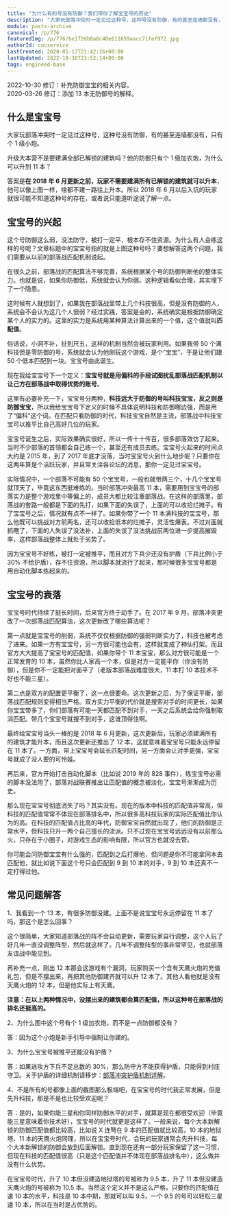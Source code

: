 ```yaml
---
title: "为什么有的号没有防御？我们带你了解宝宝号的历史"
description: "大家玩部落冲突时一定见过这种号，这种号没有防御，有的甚至连墙都没有，只有个 1 级小炮。升级大本营不是要建满全部已解锁的建筑吗？他的防御只有个 1 级加农炮，为什么可以升到 11 本？"
module: posts-archive
canonical: /p/776
featuredImg: /p/776/be172db0a8c40e611659aacc71fef972.jpg
authorId: cocservice
lastCreated: 2020-01-17T21:42:16+08:00
lastUpdated: 2022-10-30T23:52:14+08:00
tags: engineed-base
---
```


<PostHistory>
2022-10-30 修订：补充防御宝宝的相关内容。<br>
2020-03-26 修订：添加 13 本无防御号的解释。
</PostHistory>

## 什么是宝宝号

大家玩部落冲突时一定见过这种号，这种号没有防御，有的甚至连墙都没有，只有个 1 级小炮。

<Pic src="/p/776/bb3d0f0ebdf0f3a4abdbba6427908379.jpg" width="1608" height="1070" alt="版权归部落驿站（clashpost.com）所有" />
<Pic src="/p/776/be172db0a8c40e611659aacc71fef972.jpg" width="1920" height="1080" alt="版权归部落驿站（clashpost.com）所有" caption="玩家标签：#PU8UR8U2U（国际服），截图于 2022/10"/>

升级大本营不是要建满全部已解锁的建筑吗？他的防御只有个 1 级加农炮，为什么可以升到 11 本？

答案是**在 2018 年 6 月更新之前，玩家不需要建满所有已解锁的建筑就可以升本**，他可以像上图一样，啥都不建一路往上升本。所以 2018 年 6 月以后入坑的玩家就很可能不知道这种号的存在，或者说只能道听途说了解一点。

## 宝宝号的兴起

这个号防御这么弱，没法防守，被打一定平，根本存不住资源。为什么有人会练这样的号呢？文章标题中的宝宝号指的就是上图这种号吗？要想解答这两个问题，我们需要从以前的部落战匹配机制说起。

在很久之前，部落战的匹配算法不够完善，系统根据某个号的防御判断他的整体实力。也就是说，如果你防御低，系统就会认为你弱。这种逻辑看似合理，其实埋下了一个隐患。

这时候有人就想到了，如果我在部落战里带上几个科技很高，但是没有防御的人，系统会不会认为这几个人很弱？经过实践，答案是会的，系统确实是根据防御确定某个人的实力的。这里的实力是系统用某种算法计算出来的一个值，这个值就叫**匹配值**。

俗话说，小洞不补，扯到尺五，这样的机制当然会被玩家利用。如果我带 50 个满科技但是零防御的号，系统就会认为他刚玩这个游戏，是个“宝宝”，于是让他们跟 50 个低本匹配到一块。宝宝号由此诞生。

现在我给宝宝号下一个定义：**宝宝号就是用偏科的手段试图扰乱部落战匹配机制以让己方在部落战中取得优势的账号**。

这里有必要补充一下，宝宝号分两种，**科技远大于防御的号叫科技宝宝，反之则是防御宝宝**，所以我给宝宝号下定义的时候不具体说明科技和防御哪边强，而是用了“偏科”这个词。在匹配只看防御的时代，科技宝宝自然是主流，部落战中科技宝宝可以推平比自己高好几位的玩家。

宝宝号诞生之后，实际效果确实很好，所以一传十十传百，很多部落效仿了起来。当时不少部落的首领都会自己练一个，甚至还有成员去练。宝宝号火起来的时间点大约是 2015 年，到了 2017 年底才没落，当时宝宝号火到什么地步呢？只要你在这两年算是个活跃玩家，并且常关注各论坛的消息，那你一定见过宝宝号。

实际情况中，一个部落不可能有 50 个宝宝号，一般也就带两三个，十几个宝宝号就顶天了，毕竟这东西挺难练的。当时部落冲突最高 11 本，需要用到宝宝号的部落实力是整个游戏里中等偏上的，成员大都比较注重部落战。在这样的部落里，部落战的套路一般都是下面的先打，如果下面的失误了，上面的可以收拾烂摊子。有了宝宝号之后，情况就有点不一样了。如果你带了一个 11 本满科技的宝宝号，那么他既可以挑战对方前两名，还可以收拾低本的烂摊子，灵活性爆表。不过对面就抓瞎了，下面的人失误了没法补，上面的失误了没法挑战前两位进一步提高摧毁率，这样部落战整体上就处于劣势了。

因为宝宝号不好练，被打一定被推平，而且对方下兵少还没有护盾（下兵比例小于 30% 不给护盾），存不住资源，所以脚本就流行了起来，那时候很多宝宝号都是用自动化脚本练起来的。

## 宝宝号的衰落

宝宝号时代持续了挺长时间，后来官方终于动手了。在 2017 年 9 月，部落冲突更改了一次部落战匹配算法，这次更新改了哪些算法呢？

第一点就是宝宝号的削弱，系统不仅仅根据防御的强弱判断实力了，科技也被考虑了进来。如果一方有宝宝号，另一方很可能也会有，这样就变成了神仙打架。而且官方大大提高了宝宝号的匹配值，如果你带个 11 本宝宝，那么对方很可能是一个正常发育的 10 本，虽然你比人家高一个本，但是对方一定能平你（你没有防御），但是你不一定能把对面平了（老版本部落战难度很大，11 本打 10 本技术不好也不能三星）。

第二点是双方的配置更平衡了，这一点很要命。这次更新之后，为了保证平衡，部落战匹配规则变得相当严格。双方实力平衡的代价就是搜索对手的时间更长，如果你宝宝带多了，你们部落有可能一天都匹配不到对手，一天之后系统会给你强制取消匹配。带几个宝宝号就搜不到对手，这谁顶得住啊。

最终给宝宝号当头一棒的是 2018 年 6 月更新，这次更新后，玩家必须建满所有的建筑才能升本，而且这次更新还推出了 12 本，这就意味着宝宝号只能永远停留在 11 本了。一方面，带上宝宝号会延长匹配时间，另一方面会让对手更强，宝宝号就成了没人要的可怜娃。

再后来，官方开始打击自动化脚本（比如说 2019 年的 828 事件），练宝宝号必需的脚本没法用了，部落对战联赛推出让匹配值的概念被淡化，宝宝号渐渐成为历史。

那么现在宝宝号彻底消失了吗？其实没有。现在的版本中科技的匹配值非常高，但科技的匹配值常常不体现在部落排名中，所以很多高科技玩家的实际匹配值比你认为的高。在科技的匹配值占比高的年代，防御宝宝自然就出现了，他们的防御是正常水平，但科技只升一两个自己擅长的流派。只不过现在宝宝号远远没有以前那么火，只存在于小圈子，对游戏生态的影响有限，所以官方也就没去管。

你可能会问防御宝宝有什么强的，匹配到之后打爆他，但问题是你不可能拿同本去匹配他，就比如说下面这个号只会匹配到 9 到 10 本的对手，9 到 10 本还真不一定打得过他。

<Pic src="/p/776/cebfe1a522fee3902072cb9aa52ea06d.jpg" width="1649" height="1095" alt="版权归部落驿站（clashpost.com）所有" />
<Pic src="/p/776/3ff2bf8ad995bbcb6dc87ca68af47f3c.jpg" width="2532" height="1170" alt="版权归部落驿站（clashpost.com）所有"  caption="玩家标签：#Q92V2U99C（国际服），截图于 2022/10" />

## 常见问题解答

1、我看到一个 13 本，有很多防御没建。上面不是说宝宝号永远停留在 11 本了吗，那这个是怎么回事？

<Pic src="/p/776/7709274b5d468c01.jpg" width="1280" height="591" alt="" />

这个很简单，大家知道部落战的阵不会自动更新，需要玩家自行调整，这个人玩了好几年一直没调整阵型，然后就这样了。几年不调整阵型的事非常罕见，也就部落友谊战中能见到。

再补充一点，刚出 12 本那会这游戏有个漏洞，玩家购买一个含有天鹰火炮的充值礼包，但是不摆出来，再把其他防御建齐就可以升 12 本了。其他人看他就是没有天鹰火炮的 12 本，但是他实际上有天鹰。

**注意：在以上两种情况中，没摆出来的建筑都会算匹配值，所以这种号在部落战的排名还挺高的。**

2、为什么图中这个号有个 1 级加农炮，而不是一点防御都没有？

答：因为这个小炮是新手引导中强制让你建的。

3、为什么宝宝号被推平还能没有护盾？

答：如果进攻方下兵不足总数的 30%，那么防守方不能获得护盾，只能得到村庄守卫。关于护盾的详细机制请移步：[部落冲突护盾机制详解](/p/860)。

4、不是所有的号都像上面的截图那么极端吧，在宝宝号的时代我正常发展，但是先升科技，那是不是也比较受欢迎呢？

答：是的，如果你能三星和你同样防御水平的对手，就算是现在都很受欢迎（毕竟能三星意味着你技术好），宝宝号的时代就更是这样了。一般来说，每个大本新解锁的防御匹配值都比较高，比如说 X 连弩在 9 本的匹配值就比较高，10 本的地狱塔、11 本的天鹰火炮同理，所以在宝宝号时代，会玩的玩家通常会先升科技，每个大本新解锁的防御会放到后面解锁。直到现在还有一部分玩家保留了这一习惯，但现在科技的匹配值很高（只是这个匹配值并不体现在部落战排名中），这么做并没有什么优势。

在宝宝号时代，升了 10 本但没建造地狱塔的号被称为 9.5 本，升了 11 本但没建造天鹰火炮的号被称为 10.5 本。当然这个定义并不是这么严格，只要你的匹配值在速 10 本的水平，科技是 10 本中期，那就可以叫 9.5，一个 9.5 的号可以轻松三星速 10 本，所以在当时是占优势的。